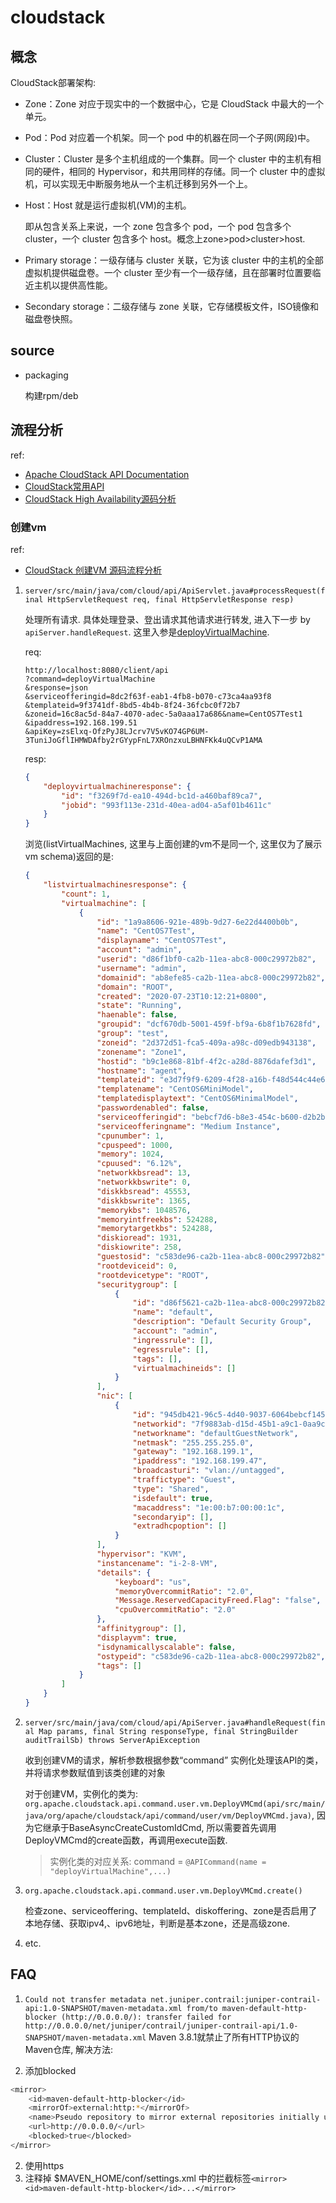 # cloudstack

## 概念
CloudStack部署架构:
- Zone：Zone 对应于现实中的一个数据中心，它是 CloudStack 中最大的一个单元。
- Pod：Pod 对应着一个机架。同一个 pod 中的机器在同一个子网(网段)中。
- Cluster：Cluster 是多个主机组成的一个集群。同一个 cluster 中的主机有相同的硬件，相同的 Hypervisor，和共用同样的存储。同一个 cluster 中的虚拟机，可以实现无中断服务地从一个主机迁移到另外一个上。
- Host：Host 就是运行虚拟机(VM)的主机。

	即从包含关系上来说，一个 zone 包含多个 pod，一个 pod 包含多个 cluster，一个 cluster 包含多个 host。概念上zone>pod>cluster>host.
- Primary storage：一级存储与 cluster 关联，它为该 cluster 中的主机的全部虚拟机提供磁盘卷。一个 cluster 至少有一个一级存储，且在部署时位置要临近主机以提供高性能。
- Secondary storage：二级存储与 zone 关联，它存储模板文件，ISO镜像和磁盘卷快照。

## source
- packaging

	构建rpm/deb

## 流程分析
ref:
- [Apache CloudStack API Documentation](https://cloudstack.apache.org/api/apidocs-4.17/)
- [CloudStack常用API](https://blog.csdn.net/dandanfengyun/article/details/107506781)
- [CloudStack High Availability源码分析](https://codeantenna.com/a/Keg1YuU7wg)

### 创建vm
ref:
- [CloudStack 创建VM 源码流程分析](https://blog.csdn.net/zt689/article/details/38119715)

1. `server/src/main/java/com/cloud/api/ApiServlet.java#processRequest(final HttpServletRequest req, final HttpServletResponse resp)`

	处理所有请求. 具体处理登录、登出请求其他请求进行转发, 进入下一步 by `apiServer.handleRequest`. 这里入参是[deployVirtualMachine](https://cloudstack.apache.org/api/apidocs-4.17/apis/deployVirtualMachine.html).

	req:
	```log
	http://localhost:8080/client/api
	?command=deployVirtualMachine
	&response=json
	&serviceofferingid=8dc2f63f-eab1-4fb8-b070-c73ca4aa93f8
	&templateid=9f3741df-8bd5-4b4b-8f24-36fcbc0f72b7
	&zoneid=16c8ac5d-84a7-4070-adec-5a0aaa17a686&name=CentOS7Test1
	&ipaddress=192.168.199.51
	&apiKey=zsElxq-OfzPyJ8LJcrv7V5vKO74GP6UM-3TuniJoGflIHMWDAfby2rGYypFnL7XROnzxuLBHNFKk4uQCvP1AMA
	```

	resp:
	```json
	{
	    "deployvirtualmachineresponse": {
	        "id": "f3269f7d-ea10-494d-bc1d-a460baf89ca7",
	        "jobid": "993f113e-231d-40ea-ad04-a5af01b4611c"
	    }
	}
	```

	浏览(listVirtualMachines, 这里与上面创建的vm不是同一个, 这里仅为了展示vm schema)返回的是:
	```json
	{
	    "listvirtualmachinesresponse": {
	        "count": 1,	
	        "virtualmachine": [
	            {
	                "id": "1a9a8606-921e-489b-9d27-6e22d4400b0b",
	                "name": "CentOS7Test",
	                "displayname": "CentOS7Test",
	                "account": "admin",
	                "userid": "d86f1bf0-ca2b-11ea-abc8-000c29972b82",
	                "username": "admin",
	                "domainid": "ab8efe85-ca2b-11ea-abc8-000c29972b82",
	                "domain": "ROOT",
	                "created": "2020-07-23T10:12:21+0800",
	                "state": "Running",
	                "haenable": false,
	                "groupid": "dcf670db-5001-459f-bf9a-6b8f1b7628fd",
	                "group": "test",
	                "zoneid": "2d372d51-fca5-409a-a98c-d09edb943138",
	                "zonename": "Zone1",
	                "hostid": "b9c1e868-81bf-4f2c-a28d-8876dafef3d1",
	                "hostname": "agent",
	                "templateid": "e3d7f9f9-6209-4f28-a16b-f48d544c44e6",
	                "templatename": "CentOS6MiniModel",
	                "templatedisplaytext": "CentOS6MinimalModel",
	                "passwordenabled": false,
	                "serviceofferingid": "bebcf7d6-b8e3-454c-b600-d2b2b3c50b4f",
	                "serviceofferingname": "Medium Instance",
	                "cpunumber": 1,
	                "cpuspeed": 1000,
	                "memory": 1024,
	                "cpuused": "6.12%",
	                "networkkbsread": 13,
	                "networkkbswrite": 0,
	                "diskkbsread": 45553,
	                "diskkbswrite": 1365,
	                "memorykbs": 1048576,
	                "memoryintfreekbs": 524288,
	                "memorytargetkbs": 524288,
	                "diskioread": 1931,
	                "diskiowrite": 258,
	                "guestosid": "c583de96-ca2b-11ea-abc8-000c29972b82",
	                "rootdeviceid": 0,
	                "rootdevicetype": "ROOT",
	                "securitygroup": [
	                    {
	                        "id": "d86f5621-ca2b-11ea-abc8-000c29972b82",
	                        "name": "default",
	                        "description": "Default Security Group",
	                        "account": "admin",
	                        "ingressrule": [],
	                        "egressrule": [],
	                        "tags": [],
	                        "virtualmachineids": []
	                    }
	                ],
	                "nic": [
	                    {
	                        "id": "945db421-96c5-4d40-9037-6064bebcf145",
	                        "networkid": "7f9883ab-d15d-45b1-a9c1-0aa9c1f7f230",
	                        "networkname": "defaultGuestNetwork",
	                        "netmask": "255.255.255.0",
	                        "gateway": "192.168.199.1",
	                        "ipaddress": "192.168.199.47",
	                        "broadcasturi": "vlan://untagged",
	                        "traffictype": "Guest",
	                        "type": "Shared",
	                        "isdefault": true,
	                        "macaddress": "1e:00:b7:00:00:1c",
	                        "secondaryip": [],
	                        "extradhcpoption": []
	                    }
	                ],
	                "hypervisor": "KVM",
	                "instancename": "i-2-8-VM",
	                "details": {
	                    "keyboard": "us",
	                    "memoryOvercommitRatio": "2.0",
	                    "Message.ReservedCapacityFreed.Flag": "false",
	                    "cpuOvercommitRatio": "2.0"
	                },
	                "affinitygroup": [],
	                "displayvm": true,
	                "isdynamicallyscalable": false,
	                "ostypeid": "c583de96-ca2b-11ea-abc8-000c29972b82",
	                "tags": []
	            }
	        ]
	    }
	}
	```

1. `server/src/main/java/com/cloud/api/ApiServer.java#handleRequest(final Map params, final String responseType, final StringBuilder auditTrailSb) throws ServerApiException`

	收到创建VM的请求，解析参数根据参数“command” 实例化处理该API的类，并将请求参数赋值到该类创建的对象


	对于创建VM，实例化的类为: `org.apache.cloudstack.api.command.user.vm.DeployVMCmd(api/src/main/java/org/apache/cloudstack/api/command/user/vm/DeployVMCmd.java)`, 因为它继承于BaseAsyncCreateCustomIdCmd, 所以需要首先调用DeployVMCmd的create函数，再调用execute函数.

	> 实例化类的对应关系: command = `@APICommand(name = "deployVirtualMachine",...)`
1. `org.apache.cloudstack.api.command.user.vm.DeployVMCmd.create()`

	检查zone、serviceoffering、templateId、diskoffering、zone是否启用了本地存储、获取ipv4,、ipv6地址，判断是基本zone，还是高级zone.
1. etc.

## FAQ
1. `Could not transfer metadata net.juniper.contrail:juniper-contrail-api:1.0-SNAPSHOT/maven-metadata.xml from/to maven-default-http-blocker (http://0.0.0.0/): transfer failed for http://0.0.0.0/net/juniper/contrail/juniper-contrail-api/1.0-SNAPSHOT/maven-metadata.xml`
Maven 3.8.1就禁止了所有HTTP协议的Maven仓库, 解决方法:

1. 添加blocked
```bash
<mirror>
    <id>maven-default-http-blocker</id>
    <mirrorOf>external:http:*</mirrorOf>
    <name>Pseudo repository to mirror external repositories initially using HTTP.</name>
    <url>http://0.0.0.0/</url>
    <blocked>true</blocked>
</mirror>
```
2. 使用https
3. 注释掉 $MAVEN_HOME/conf/settings.xml 中的拦截标签`<mirror><id>maven-default-http-blocker</id>...</mirror>`